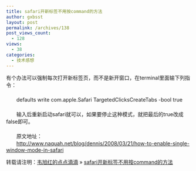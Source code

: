```yaml
---
title: safari开新标签不用按command的方法
author: gxbsst
layout: post
permalink: /archives/138
post_views_count:
  - 128
views:
  - 38
categories:
  - 技术感想
---
```

有个办法可以强制每次打开新标签页，而不是新开窗口，在terminal里面输下列指令：  
　　  
　　defaults write com.apple.Safari TargetedClicksCreateTabs -bool true  
　　  
　　输入后重新启动safari就可以，如果要停止这种模式，就把最后的true改成false即可。  
　　  
　　原文地址：  
　　http://www.naquah.net/blog/dennis/2008/03/21/how-to-enable-single-window-mode-in-safari 

转载请注明：[韦旭红的点点滴滴][1] &raquo; [safari开新标签不用按command的方法][2]

 [1]: http://www.weixuhong.com
 [2]: http://www.weixuhong.com/archives/138
